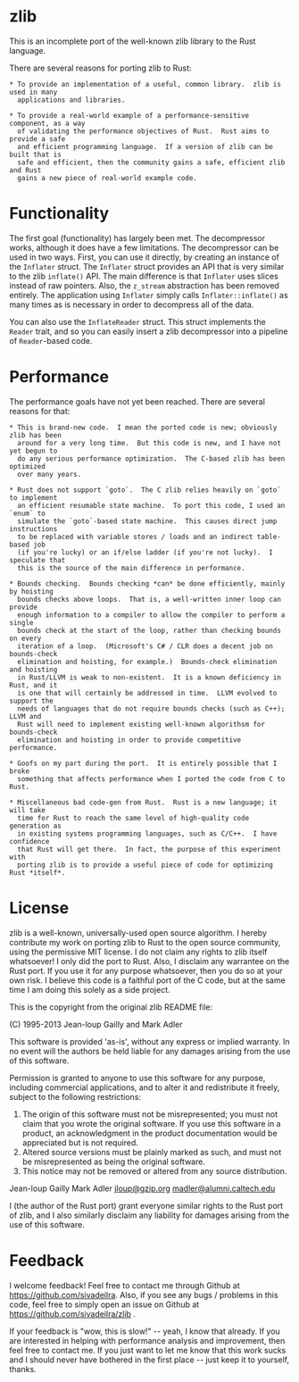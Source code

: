 zlib
====

This is an incomplete port of the well-known zlib library to the Rust language.

There are several reasons for porting zlib to Rust:

    * To provide an implementation of a useful, common library.  zlib is used in many
      applications and libraries.

    * To provide a real-world example of a performance-sensitive component, as a way
      of validating the performance objectives of Rust.  Rust aims to provide a safe
      and efficient programming language.  If a version of zlib can be built that is
      safe and efficient, then the community gains a safe, efficient zlib and Rust
      gains a new piece of real-world example code.

# Functionality

The first goal (functionality) has largely been met.  The decompressor works, although
it does have a few limitations.  The decompressor can be used in two ways.  First, you
can use it directly, by creating an instance of the  `Inflater` struct.  The `Inflater`
struct provides an API that is very similar to the zlib `inflate()` API.  The main
difference is that `Inflater` uses slices instead of raw pointers.  Also, the `z_stream`
abstraction has been removed entirely.  The application using `Inflater` simply calls
`Inflater::inflate()` as many times as is necessary in order to decompress all of the data.

You can also use the `InflateReader` struct.  This struct implements the `Reader` trait,
and so you can easily insert a zlib decompressor into a pipeline of `Reader`-based code.

# Performance

The performance goals have not yet been reached.  There are several reasons for that:

	* This is brand-new code.  I mean the ported code is new; obviously zlib has been
	  around for a very long time.  But this code is new, and I have not yet begun to
	  do any serious performance optimization.  The C-based zlib has been optimized
	  over many years.

	* Rust does not support `goto`.  The C zlib relies heavily on `goto` to implement
	  an efficient resumable state machine.  To port this code, I used an `enum` to
	  simulate the `goto`-based state machine.  This causes direct jump instructions
	  to be replaced with variable stores / loads and an indirect table-based job
	  (if you're lucky) or an if/else ladder (if you're not lucky).  I speculate that
	  this is the source of the main difference in performance.

	* Bounds checking.  Bounds checking *can* be done efficiently, mainly by hoisting
	  bounds checks above loops.  That is, a well-written inner loop can provide
	  enough information to a compiler to allow the compiler to perform a single
	  bounds check at the start of the loop, rather than checking bounds on every
	  iteration of a loop.  (Microsoft's C# / CLR does a decent job on bounds-check
	  elimination and hoisting, for example.)  Bounds-check elimination and hoisting
	  in Rust/LLVM is weak to non-existent.  It is a known deficiency in Rust, and it
	  is one that will certainly be addressed in time.  LLVM evolved to support the
	  needs of languages that do not require bounds checks (such as C++); LLVM and
	  Rust will need to implement existing well-known algorithsm for bounds-check
	  elimination and hoisting in order to provide competitive performance.

	* Goofs on my part during the port.  It is entirely possible that I broke
	  something that affects performance when I ported the code from C to Rust.

	* Miscellaneous bad code-gen from Rust.  Rust is a new language; it will take
	  time for Rust to reach the same level of high-quality code generation as
	  in existing systems programming languages, such as C/C++.  I have confidence
	  that Rust will get there.  In fact, the purpose of this experiment with
	  porting zlib is to provide a useful piece of code for optimizing Rust *itself*.

# License

zlib is a well-known, universally-used open source algorithm.  I hereby contribute
my work on porting zlib to Rust to the open source community, using the permissive
MIT license.  I do not claim any rights to zlib itself whatsoever!  I only did the
port to Rust.  Also, I disclaim any warrantee on the Rust port.  If you use it for
any purpose whatsoever, then you do so at your own risk.  I believe this code is a
faithful port of the C code, but at the same time I am doing this solely as a side
project.

This is the copyright from the original zlib README file:

 (C) 1995-2013 Jean-loup Gailly and Mark Adler

  This software is provided 'as-is', without any express or implied
  warranty.  In no event will the authors be held liable for any damages
  arising from the use of this software.

  Permission is granted to anyone to use this software for any purpose,
  including commercial applications, and to alter it and redistribute it
  freely, subject to the following restrictions:

  1. The origin of this software must not be misrepresented; you must not
     claim that you wrote the original software. If you use this software
     in a product, an acknowledgment in the product documentation would be
     appreciated but is not required.
  2. Altered source versions must be plainly marked as such, and must not be
     misrepresented as being the original software.
  3. This notice may not be removed or altered from any source distribution.

  Jean-loup Gailly        Mark Adler
  jloup@gzip.org          madler@alumni.caltech.edu

I (the author of the Rust port) grant everyone similar rights to the Rust port
of zlib, and I also similarly disclaim any liability for damages arising from
the use of this software.

# Feedback

I welcome feedback!  Feel free to contact me through Github at
https://github.com/sivadeilra.  Also, if you see any bugs / problems in this
code, feel free to simply open an issue on Github at https://github.com/sivadeilra/zlib .

If your feedback is "wow, this is slow!" -- yeah, I know that already.  If you
are interested in helping with performance analysis and improvement, then feel
free to contact me.  If you just want to let me know that this work sucks and
I should never have bothered in the first place -- just keep it to yourself, 
thanks.
